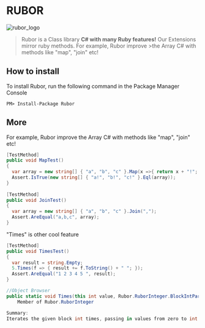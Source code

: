 RUBOR
=====
![rubor_logo](http://ycodeteam.github.io/Rubor/images/rubor_logo.png)

>Rubor is a Class library **C# with many Ruby features!** Our Extensions mirror ruby methods. For example, Rubor improve >the Array C# with methods like "map", "join" etc!

How to install
------
To install Rubor, run the following command in the Package Manager Console
```
PM> Install-Package Rubor
```

More
------
For example, Rubor improve the Array C# with methods like "map", "join" etc!

```C#
[TestMethod]
public void MapTest()
{
  var array = new string[] { "a", "b", "c" }.Map(x =>{ return x + "!"; });
  Assert.IsTrue(new string[] { "a!", "b!", "c!" }.Eql(array));
}
    
[TestMethod]
public void JoinTest()
{
  var array = new string[] { "a", "b", "c" }.Join(",");
  Assert.AreEqual("a,b,c", array);
}    
```

"Times" is other cool feature

```C#
[TestMethod]
public void TimesTest()
{
  var result = string.Empty;
  5.Times(f => { result += f.ToString() + " "; });
  Assert.AreEqual("1 2 3 4 5 ", result);
}

//Object Browser
public static void Times(this int value, Rubor.RuborInteger.BlockIntParam block)
    Member of Rubor.RuborInteger

Summary:
Iterates the given block int times, passing in values from zero to int - 1.  If no block is given, an Enumerator is returned instead.

```


